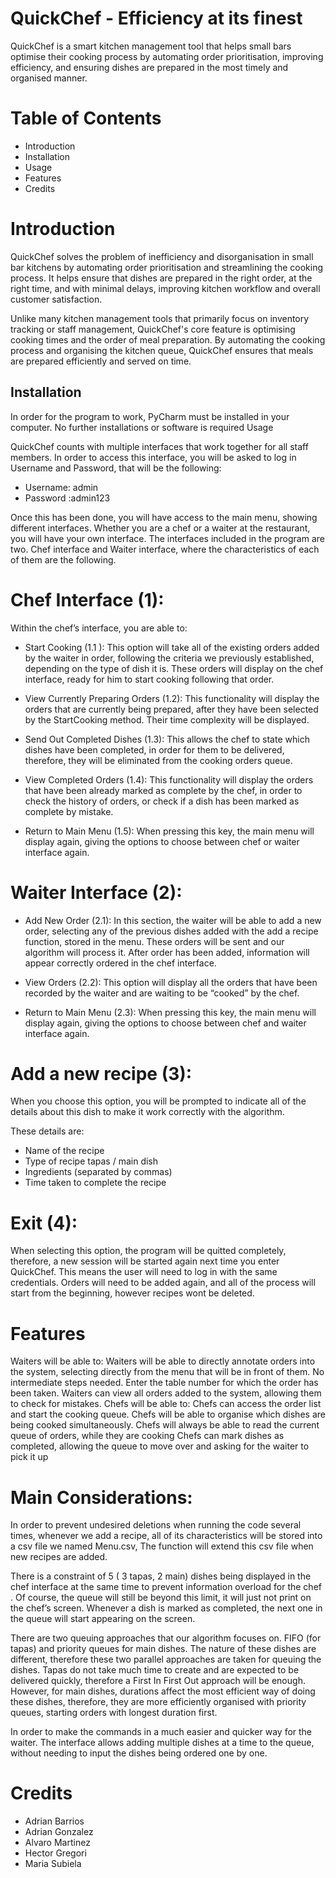 # QuickChef - Efficiency at its finest
QuickChef is a smart kitchen management tool that helps small bars optimise their cooking process by automating order prioritisation, improving efficiency, and ensuring dishes are prepared in the most timely and organised manner.
# Table of Contents
* Introduction
* Installation
* Usage
* Features
* Credits
# Introduction
QuickChef solves the problem of inefficiency and disorganisation in small bar kitchens by automating order prioritisation and streamlining the cooking process. It helps ensure that dishes are prepared in the right order, at the right time, and with minimal delays, improving kitchen workflow and overall customer satisfaction.

Unlike many kitchen management tools that primarily focus on inventory tracking or staff management, QuickChef's core feature is optimising cooking times and the order of meal preparation. By automating the cooking process and organising the kitchen queue, QuickChef ensures that meals are prepared efficiently and served on time.

## Installation
In order for the program to work, PyCharm must be installed in your computer. No further installations or software is required
Usage

QuickChef counts with multiple interfaces that work together for all staff members. In order to access this interface, you will be asked to log in Username and Password, that will be the following:
* Username: admin
* Password :admin123

Once this has been done, you will have access to the main menu, showing different interfaces.
Whether you are a chef or a waiter at the restaurant, you will have your own interface. The interfaces included in the program are two. Chef interface and Waiter interface, where the characteristics of each of them are the following.

# Chef Interface (1):
Within the chef’s interface, you are able to:

* Start Cooking (1.1 ): This option will take all of the existing orders added by the waiter in order, following the criteria we previously established, depending on the type of dish it is. These orders will display on the chef interface, ready for him to start cooking following that order.

* View Currently Preparing Orders (1.2): This functionality will display the orders that are currently being prepared, after they have been selected by the StartCooking method. Their time complexity will be displayed.

* Send Out Completed Dishes (1.3): This allows the chef to state which dishes have been completed, in order for them to be delivered, therefore, they will be eliminated from the cooking orders queue.

* View Completed Orders (1.4): This functionality will display the orders that have been already marked as complete by the chef, in order to check the history of orders, or check if a dish has been marked as complete by mistake.

* Return to Main Menu (1.5): When pressing this key, the main menu will display again, giving the options to choose between chef or waiter interface again.

# Waiter Interface (2): 

* Add New Order (2.1): In this section, the waiter will be able to add a new order, selecting any of the previous dishes added with the add a recipe function, stored in the menu. These orders will be sent and our algorithm will process it. After order has been added, information will appear correctly ordered in the chef interface.

* View Orders (2.2): This option will display all the orders that have been recorded by the waiter and are waiting to be “cooked” by the chef.

* Return to Main Menu (2.3): When pressing this key, the main menu will display again, giving the options to choose between chef and waiter interface again.

# Add a new recipe (3):
When you choose this option, you will be prompted to indicate all of the details about this dish to make it work correctly with the algorithm. 
 
These details are:

* Name of the recipe
* Type of recipe tapas / main dish
* Ingredients (separated by commas)
* Time taken to complete the recipe



# Exit (4):
When selecting this option, the program will be quitted completely, therefore, a new session will be started again next time you enter QuickChef. This means the user will need to log in with the same credentials. Orders will need to be added again, and all of the process will start from the beginning, however recipes wont be deleted.

# Features
Waiters will be able to: 
Waiters will be able to directly annotate orders into the system, selecting directly from the menu that will be in front of them. No intermediate steps needed.
Enter the table number for which the order has been taken.
Waiters can view all orders added to the system, allowing them to check for mistakes.
Chefs will be able to: 
Chefs can access the order list and start the cooking queue.
Chefs will be able to organise which dishes are being cooked simultaneously.
Chefs will always be able to read the current queue of orders, while they are cooking
Chefs can mark dishes as completed, allowing the queue to move over and asking for the waiter to pick it up

# Main Considerations:
In order to prevent undesired deletions when running the code several times, whenever we add a recipe, all of its characteristics will be stored into a csv file we named Menu.csv, The function will extend this csv file when new recipes are added. 

There is a constraint of 5 ( 3 tapas, 2 main) dishes being displayed in the chef interface at the same time to  prevent information overload for the chef . Of course, the queue will still be beyond this limit, it will just not print on the chef’s screen. Whenever a dish is marked as completed, the next one in the queue will start appearing on the screen.


There are two queuing approaches that our algorithm focuses on. FIFO (for tapas) and priority queues for main dishes. The nature of these dishes are different, therefore these two parallel approaches are taken for queuing the dishes. Tapas do not take much time to create and are expected to be delivered quickly, therefore a First In First Out approach will be enough. However, for main dishes, durations affect the most efficient way of doing these dishes, therefore, they are more efficiently organised with priority queues, starting orders with longest duration first.

In order to make the commands in a much easier and quicker way for the waiter. The interface allows adding multiple dishes at a time to the queue, without needing to input the dishes being ordered one by one.

# Credits
* Adrian Barrios
* Adrian Gonzalez
* Alvaro Martinez
* Hector Gregori
* Maria Subiela




